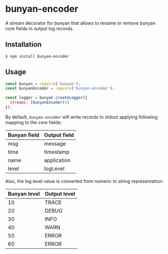 # bunyan-encoder

A stream decorator for bunyan that allows to rename or remove bunyan core fields in output log records.

## Installation
```
$ npm install bunyan-encoder
```

## Usage
```js
const bunyan = require('bunyan');
const bunyanEncoder = require('bunyan-encoder');

const logger = bunyan.createLogger({
  streams: [bunyanEncoder()]
});

```
By default, `bunyan-encoder` will write records to stdout applying following mapping to the core fields:

|Bunyan field|Output field|
|----|----|
|msg|message|
|time|timestamp|
|name|application|
|level|logLevel|

Also, the log level value is converted from numeric to string representation:

|Bunyan level|Output level|
|----|----|
|10|TRACE|
|20|DEBUG|
|30|INFO|
|40|WARN|
|50|ERROR|
|60|ERROR|
